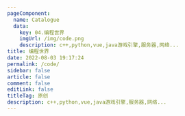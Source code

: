 ```yaml
---
pageComponent: 
  name: Catalogue
  data: 
    key: 04.编程世界
    imgUrl: /img/code.png
    description: c++,python,vue,java游戏引擎,服务器,网络...
title: 编程世界
date: 2022-08-03 19:17:24
permalink: /code/
sidebar: false
article: false
comment: false
editLink: false
titleTag: 原创
description: c++,python,vue,java游戏引擎,服务器,网络...
---
```


<!-- --- -->

<!--
::: tip
- 我喜欢编程的神奇，正如相隔千里的你我，亦在此被这神奇牵引！
:::
-->

